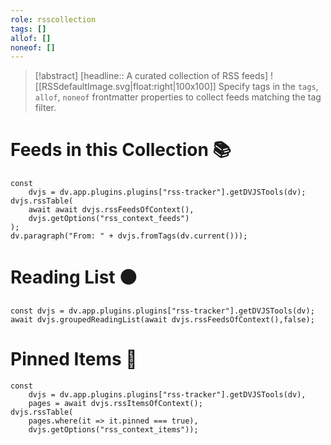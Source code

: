 ```yaml
---
role: rsscollection
tags: []
allof: []
noneof: []
---
```


> [!abstract] [headline:: A curated collection of RSS feeds]
> ![[RSSdefaultImage.svg|float:right|100x100]] Specify tags in the `tags`, `allof`, `noneof` frontmatter properties to collect feeds matching the tag filter.

# Feeds in this Collection 📚

~~~dataviewjs
const
	dvjs = dv.app.plugins.plugins["rss-tracker"].getDVJSTools(dv);
dvjs.rssTable(
	await await dvjs.rssFeedsOfContext(),
	dvjs.getOptions("rss_context_feeds")
);
dv.paragraph("From: " + dvjs.fromTags(dv.current()));
~~~

# Reading List ⚫

~~~dataviewjs
const dvjs = dv.app.plugins.plugins["rss-tracker"].getDVJSTools(dv);
await dvjs.groupedReadingList(await dvjs.rssFeedsOfContext(),false);
~~~

# Pinned Items 📍

~~~dataviewjs
const
	dvjs = dv.app.plugins.plugins["rss-tracker"].getDVJSTools(dv),
	pages = await dvjs.rssItemsOfContext();
dvjs.rssTable(
	pages.where(it => it.pinned === true),
	dvjs.getOptions("rss_context_items"));
~~~